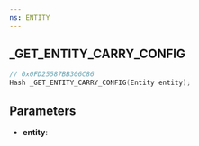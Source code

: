 ```yaml
---
ns: ENTITY
---
```

## _GET_ENTITY_CARRY_CONFIG

```c
// 0x0FD25587BB306C86
Hash _GET_ENTITY_CARRY_CONFIG(Entity entity);
```

## Parameters
* **entity**:
